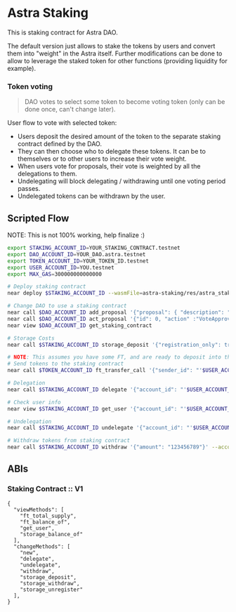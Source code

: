 # Astra Staking

This is staking contract for Astra DAO.

The default version just allows to stake the tokens by users and convert them into "weight" in the Astra itself.
Further modifications can be done to allow to leverage the staked token for other functions (providing liquidity for example).


### Token voting

> DAO votes to select some token to become voting token (only can be done once, can't change later).

User flow to vote with selected token:

- Users deposit the desired amount of the token to the separate staking contract defined by the DAO.
- They can then choose who to delegate these tokens. It can be to themselves or to other users to increase their vote weight.
- When users vote for proposals, their vote is weighted by all the delegations to them.
- Undelegating will block delegating / withdrawing until one voting period passes.
- Undelegated tokens can be withdrawn by the user.



## Scripted Flow

NOTE: This is not 100% working, help finalize :)

```bash
export STAKING_ACCOUNT_ID=YOUR_STAKING_CONTRACT.testnet
export DAO_ACCOUNT_ID=YOUR_DAO.astra.testnet
export TOKEN_ACCOUNT_ID=YOUR_TOKEN_ID.testnet
export USER_ACCOUNT_ID=YOU.testnet
export MAX_GAS=300000000000000

# Deploy staking contract
near deploy $STAKING_ACCOUNT_ID --wasmFile=astra-staking/res/astra_staking.wasm --accountId $STAKING_ACCOUNT_ID --initFunction new --initArgs '{"owner_id": "'$DAO_ACCOUNT_ID'","token_id": "'$TOKEN_ACCOUNT_ID'","unstake_period": "604800000"}'

# Change DAO to use a staking contract
near call $DAO_ACCOUNT_ID add_proposal '{"proposal": { "description": "", "kind": { "SetStakingContract": { "staking_id": "'$STAKING_ACCOUNT_ID'" } } } }' --accountId $USER_ACCOUNT_ID --amount 1
near call $DAO_ACCOUNT_ID act_proposal '{"id": 0, "action" :"VoteApprove"}' --accountId $USER_ACCOUNT_ID  --gas $MAX_GAS
near view $DAO_ACCOUNT_ID get_staking_contract

# Storage Costs
near call $STAKING_ACCOUNT_ID storage_deposit '{"registration_only": true}' --accountId $STAKER_ACCOUNT_ID --amount 0.01

# NOTE: This assumes you have some FT, and are ready to deposit into the newly deployed staking contract, if you need to create your own FT: https://github.com/near-examples/FT
# Send tokens to the staking contract
near call $TOKEN_ACCOUNT_ID ft_transfer_call '{"sender_id": "'$USER_ACCOUNT_ID'", "amount": "123456789"}' --accountId $USER_ACCOUNT_ID --gas $MAX_GAS

# Delegation
near call $STAKING_ACCOUNT_ID delegate '{"account_id": "'$USER_ACCOUNT_ID'", "amount": "123456789"}' --accountId $USER_ACCOUNT_ID --gas $MAX_GAS

# Check user info
near view $STAKING_ACCOUNT_ID get_user '{"account_id": "'$USER_ACCOUNT_ID'"}'

# Undelegation
near call $STAKING_ACCOUNT_ID undelegate '{"account_id": "'$USER_ACCOUNT_ID'", "amount": "123456789"}' --accountId $USER_ACCOUNT_ID --gas $MAX_GAS

# Withdraw tokens from staking contract
near call $STAKING_ACCOUNT_ID withdraw '{"amount": "123456789"}' --accountId $USER_ACCOUNT_ID --gas $MAX_GAS
```

## ABIs

### Staking Contract :: V1
```
{
  "viewMethods": [
    "ft_total_supply",
    "ft_balance_of",
    "get_user",
    "storage_balance_of"
  ],
  "changeMethods": [
    "new",
    "delegate",
    "undelegate",
    "withdraw",
    "storage_deposit",
    "storage_withdraw",
    "storage_unregister"
  ],
}
```
